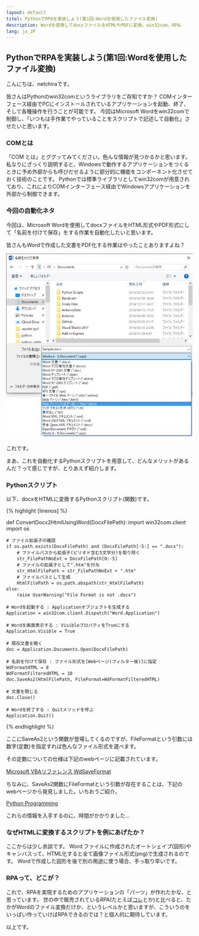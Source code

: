 ```yaml
---
layout: default
titel: PythonでRPAを実装しよう(第1回:Wordを使用したファイル変換)
description: Wordを使用してdocxファイルをHTMLやPDFに変換。win32com。RPA。
lang: ja_JP
---
```


## PythonでRPAを実装しよう(第1回:Wordを使用したファイル変換)

こんにちは、netchiraです。

皆さんはPythonのwin32comというライブラリをご存知ですか？
COMインターフェース経由でPCにインストールされているアプリケーションを起動、終了、そして各種操作を行うことが可能です。
今回はMicrosoft Wordをwin32comで制御し、「いつもは手作業でやっていることをスクリプトで記述して自動化」させたいと思います。

### COMとは
「COM とは」とググッてみてください。色んな情報が見つかるかと思います。
私なりにざっくり説明すると、Windowsで動作するアプリケーションをつくるときに予め外部からも呼びだせるように部分的に機能をコンポーネント化させておく技術のことです。
Pythonでは標準ライブラリとしてwin32comが用意されており、これによりCOMインターフェース経由でWindowsアプリケーションを外部から制御できます。

### 今回の自動化ネタ
今回は、Microsoft Wordを使用してdocxファイルをHTML形式やPDF形式にして「名前を付けて保存」をする作業を自動化したいと思います。

皆さんもWordで作成した文書をPDF化する作業はやったことありますよね？

![Word_Window](../picture/ConvertDocx2HtmlUsingWord/WordSaveAs2.PNG)


これです。

まあ、これを自動化するPythonスクリプトを用意して、どんなメリットがあるんだ？って感じですが、とりあえず紹介します。

### Pythonスクリプト
以下、docxをHTMLに変換するPythonスクリプト(関数)です。

{% highlight <Python> [linenos] %} 

def ConvertDocx2HtmlUsingWord(DocxFilePath):
    import win32com.client
    import os

    # ファイル拡張子の確認
    if os.path.exists(DocxFilePath) and (DocxFilePath[-5:] == ".docx"):
        # ファイルパスから拡張子(ピリオド含む5文字分)を取り除く
        str_FilePathNoExt = DocxFilePath[0:-5]
        # ファイルの拡張子として".htm"を付与
        str_HtmlFilePath = str_FilePathNoExt + ".htm"
        # ファイルパスとして生成
        HtmlFilePath = os.path.abspath(str_HtmlFilePath)
    else:
        raise UserWarning("File Format is not .docx")
    
    # Wordを起動する : Applicationオブジェクトを生成する
    Application = win32com.client.Dispatch("Word.Application")

    # Wordを画面表示する : VisibleプロパティをTrueにする
    Application.Visible = True

    # 既存文書を開く
    doc = Application.Documents.Open(DocxFilePath)

    # 名前を付けて保存 : ファイル形式を[Webページ(フィルター後)]に指定
    WdFormatHTML = 8
    WdFormatFilteredHTML = 10
    doc.SaveAs2(HtmlFilePath, FileFormat=WdFormatFilteredHTML)

    # 文書を閉じる
    doc.Close()

    # Wordを終了する : Quitメソッドを呼ぶ
    Application.Quit()

{% endhighlight %}


ここにSaveAs2という関数が登場してくるのですが、FileFormatという引数には数字(定数)を指定すれば色んなファイル形式を選べます。

その定数についての仕様は下記のwebページに記載されています。

[Microsoft VBAリファレンス WdSaveFormat](https://docs.microsoft.com/ja-jp/office/vba/api/word.wdsaveformat)

ちなみに、SaveAs2関数にFileFormatという引数が存在することは、下記のwebページから発見しました。いちおうご紹介。

[Python Programming](https://en.m.wikibooks.org/wiki/Python_Programming/MS_Word)

これらの情報を入手するのに、時間がかかりました…

### なぜHTMLに変換するスクリプトを例にあげたか？
ここからは少し余談です。
Word ファイルに作成されたオートシェイプ(図形)やキャンバスって、HTML化すると全て画像ファイル形式(png)で生成されるのです。
Wordで作成した図形を後で別の用途に使う場合、手っ取り早いです。


### RPAって、どこが？
これで、RPAを実現するためのアプリケーションの「パーツ」が作れたかな、と思っています。
世の中で販売されているRPA(たとえば[コレ](https://www.celf.biz/rpa/)とか)と比べると、たかがWordのファイル変換だけか、というレベルかと思いますが、こういうのをいっぱい作っていけばRPAできるのでは？と個人的に期待しています。


以上です。


